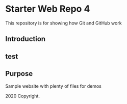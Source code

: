 # Starter Web Repo 4

This repository is for showing how Git and GitHub work

## Introduction

## test

## Purpose

Sample website with plenty of files for demos

2020 Copyright.